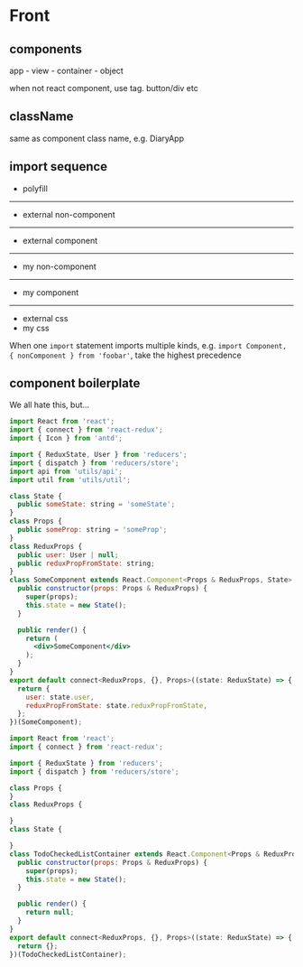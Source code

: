 # Front

## components

app - view - container - object

when not react component, use tag. button/div etc

## className

same as component class name, e.g. DiaryApp

## import sequence

- polyfill
---
- external non-component
---
- external component
---
- my non-component
---
- my component
---
- external css
- my css

When one `import` statement imports multiple kinds, e.g. `import Component, { nonComponent } from 'foobar'`, take the highest precedence

## component boilerplate

We all hate this, but...

```jsx
import React from 'react';
import { connect } from 'react-redux';
import { Icon } from 'antd';

import { ReduxState, User } from 'reducers';
import { dispatch } from 'reducers/store';
import api from 'utils/api';
import util from 'utils/util';

class State {
  public someState: string = 'someState';
}
class Props {
  public someProp: string = 'someProp';
}
class ReduxProps {
  public user: User | null;
  public reduxPropFromState: string;
}
class SomeComponent extends React.Component<Props & ReduxProps, State> {
  public constructor(props: Props & ReduxProps) {
    super(props);
    this.state = new State();
  }

  public render() {
    return (
      <div>SomeComponent</div>
    );
  }
}
export default connect<ReduxProps, {}, Props>((state: ReduxState) => {
  return {
    user: state.user,
    reduxPropFromState: state.reduxPropFromState,
  };
})(SomeComponent);
```

```jsx
import React from 'react';
import { connect } from 'react-redux';

import { ReduxState } from 'reducers';
import { dispatch } from 'reducers/store';

class Props {
}
class ReduxProps {

}
class State {

}
class TodoCheckedListContainer extends React.Component<Props & ReduxProps, State> {
  public constructor(props: Props & ReduxProps) {
    super(props);
    this.state = new State();
  }

  public render() {
    return null;
  }
}
export default connect<ReduxProps, {}, Props>((state: ReduxState) => {
  return {};
})(TodoCheckedListContainer);
```
